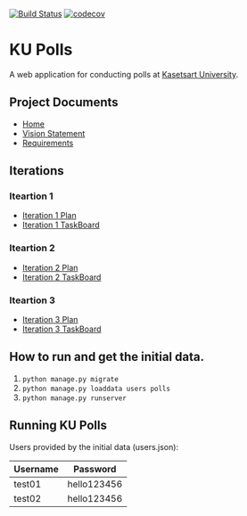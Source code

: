 [![Build Status](https://app.travis-ci.com/NamoSmith/ku-polls.svg?branch=iteration2)](https://app.travis-ci.com/NamoSmith/ku-polls)
[![codecov](https://codecov.io/gh/NamoSmith/ku-polls/branch/iteration2/graph/badge.svg?token=F0LF2Y9UZ4)](https://codecov.io/gh/NamoSmith/ku-polls)

# KU Polls
A web application for conducting polls at [Kasetsart University](https://www.ku.ac.th/th).
## Project Documents

* [Home](../../wiki/Home)
* [Vision Statement](../../wiki/Vision%20Statement)   
* [Requirements](../../wiki/Requirements)

## Iterations

### Iteartion 1
* [Iteration 1 Plan](../../wiki/Iteration1%20Plan)
* [Iteration 1 TaskBoard](../../projects/1)
### Iteartion 2
* [Iteration 2 Plan](../../wiki/Iteration2%20Plan)
* [Iteration 2 TaskBoard](../../projects/3)
### Iteartion 3
* [Iteration 3 Plan](../../wiki/Iteration3%20Plan)
* [Iteration 3 TaskBoard](../../projects/4)


## How to run and get the initial data.

1. ```python manage.py migrate```  
2. ```python manage.py loaddata users polls``` 
3. ```python manage.py runserver```

## Running KU Polls  

Users provided by the initial data (users.json):

| Username   | Password        |
|------------|-----------------|
| test01     | hello123456    |
| test02     | hello123456    |
